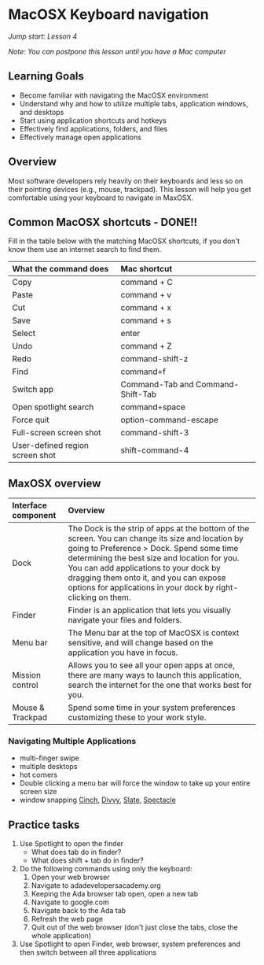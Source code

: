 # MacOSX Keyboard navigation
_Jump start: Lesson 4_

_Note: You can postpone this lesson until you have a Mac computer_

## Learning Goals
* Become familiar with navigating the MacOSX environment
* Understand why and how to utilize multiple tabs, application windows, and desktops
* Start using application shortcuts and hotkeys
* Effectively find applications, folders, and files
* Effectively manage open applications 

## Overview
Most software developers rely heavily on their keyboards and less so on their pointing devices (e.g., mouse, trackpad). This lesson will help you get comfortable using your keyboard to navigate in MaxOSX.

## Common MacOSX shortcuts - DONE!!
Fill in the table below with the matching MacOSX shortcuts, if you don't know them use an internet search to find them.

| What the command does | Mac shortcut |
| :--- | :--- |
| Copy | command + C|
| Paste | command + v|
| Cut | command + x|
| Save | command + s|
| Select | enter|
| Undo | command + Z|
| Redo |command-shift-z | 
| Find | command+f |
| Switch app | Command-Tab and Command-Shift-Tab |
| Open spotlight search | command+space |
| Force quit | option-command-escape |
| Full-screen screen shot | command-shift-3 |
| User-defined region screen shot | shift-command-4 |

## MaxOSX overview

| Interface component | Overview |
| :--- | :--- |
| Dock | The Dock is the strip of apps at the bottom of the screen. You can change its size and location by going to Preference > Dock. Spend some time determining the best size and location for you. You can add applications to your dock by dragging them onto it, and you can expose options for applications in your dock by right-clicking on them. |
| Finder | Finder is an application that lets you visually navigate your files and folders. |
| Menu bar | The Menu bar at the top of MacOSX is context sensitive, and will change based on the application you have in focus. |
| Mission control | Allows you to see all your open apps at once, there are many ways to launch this application, search the internet for the one that works best for you. |
| Mouse & Trackpad | Spend some time in your system preferences customizing these to your work style. |

### Navigating Multiple Applications
- multi-finger swipe
- multiple desktops
- hot corners
- Double clicking a menu bar will force the window to take up your entire screen size
- window snapping [Cinch](http://www.irradiatedsoftware.com/cinch/), [Divvy](http://mizage.com/divvy/), [Slate](https://github.com/mattr-/slate), [Spectacle](https://www.spectacleapp.com/)

## Practice tasks
1. Use Spotlight to open the finder
    * What does tab do in finder?
    * What does shift + tab do in finder?
1. Do the following commands using only the keyboard:
    1. Open your web browser
    1. Navigate to adadevelopersacademy.org
    1. Keeping the Ada browser tab open, open a new tab
    1. Navigate to google.com
    1. Navigate back to the Ada tab
    1. Refresh the web page
    1. Quit out of the web browser (don't just close the tabs, close the whole application)
1. Use Spotlight to open Finder, web browser, system preferences and then switch between all three applications
